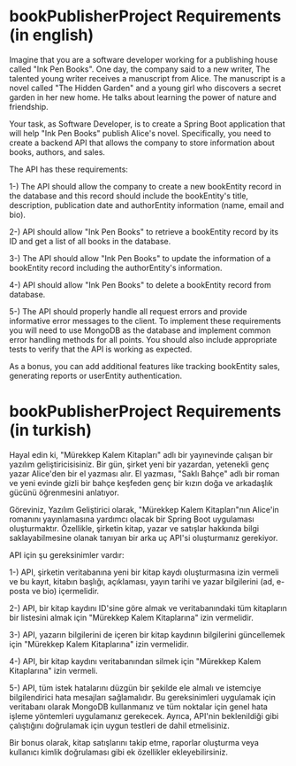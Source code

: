 # bookPublisherProject Requirements (in english)
Imagine that you are a software developer working for a publishing house called "Ink Pen Books". One day, the company said to a new writer,
The talented young writer receives a manuscript from Alice. The manuscript is a novel called "The Hidden Garden" and a young girl who discovers 
a secret garden in her new home.
He talks about learning the power of nature and friendship.

Your task, as Software Developer, is to create a Spring Boot application that will help "Ink Pen Books" publish Alice's novel.
Specifically, you need to create a backend API that allows the company to store information about books, authors, and sales.

The API has these requirements:

1-) The API should allow the company to create a new bookEntity record in the database and this record should include the bookEntity's title, 
description, publication date and authorEntity information (name, email and bio).
 
2-) API should allow "Ink Pen Books" to retrieve a bookEntity record by its ID and get a list of all books in the database.

3-) The API should allow "Ink Pen Books" to update the information of a bookEntity record including the authorEntity's information.
 
4-) API should allow "Ink Pen Books" to delete a bookEntity record from database.

5-) The API should properly handle all request errors and provide informative error messages to the client.
To implement these requirements you will need to use MongoDB as the database and implement common error handling methods for all points. 
You should also include appropriate tests to verify that the API is working as expected.

As a bonus, you can add additional features like tracking bookEntity sales, generating reports or userEntity authentication.

# bookPublisherProject Requirements (in turkish)
Hayal edin ki, "Mürekkep Kalem Kitapları" adlı bir yayınevinde çalışan bir yazılım geliştiricisisiniz. Bir gün, şirket yeni bir yazardan, 
yetenekli genç yazar Alice'den bir el yazması alır. El yazması, "Saklı Bahçe" adlı bir roman ve yeni evinde gizli bir bahçe keşfeden genç bir kızın 
doğa ve arkadaşlık gücünü öğrenmesini anlatıyor.

Göreviniz, Yazılım Geliştirici olarak, "Mürekkep Kalem Kitapları"nın Alice'in romanını yayınlamasına yardımcı olacak bir Spring Boot uygulaması oluşturmaktır. 
Özellikle, şirketin kitap, yazar ve satışlar hakkında bilgi saklayabilmesine olanak tanıyan bir arka uç API'si oluşturmanız gerekiyor.

API için şu gereksinimler vardır:

1-) API, şirketin veritabanına yeni bir kitap kaydı oluşturmasına izin vermeli ve bu kayıt, kitabın başlığı, 
açıklaması, yayın tarihi ve yazar bilgilerini (ad, e-posta ve bio) içermelidir.
 
2-) API, bir kitap kaydını ID'sine göre almak ve veritabanındaki tüm kitapların bir listesini almak için "Mürekkep Kalem Kitaplarına" izin vermelidir.

3-) API, yazarın bilgilerini de içeren bir kitap kaydının bilgilerini güncellemek için "Mürekkep Kalem Kitaplarına" izin vermelidir.
 
4-) API, bir kitap kaydını veritabanından silmek için "Mürekkep Kalem Kitaplarına" izin vermeli.

5-) API, tüm istek hatalarını düzgün bir şekilde ele almalı ve istemciye bilgilendirici hata mesajları sağlamalıdır.
Bu gereksinimleri uygulamak için veritabanı olarak MongoDB kullanmanız ve tüm noktalar için genel hata işleme yöntemleri uygulamanız gerekecek. 
Ayrıca, API'nin beklenildiği gibi çalıştığını doğrulamak için uygun testleri de dahil etmelisiniz.

Bir bonus olarak, kitap satışlarını takip etme, raporlar oluşturma veya kullanıcı kimlik doğrulaması gibi ek özellikler ekleyebilirsiniz.

